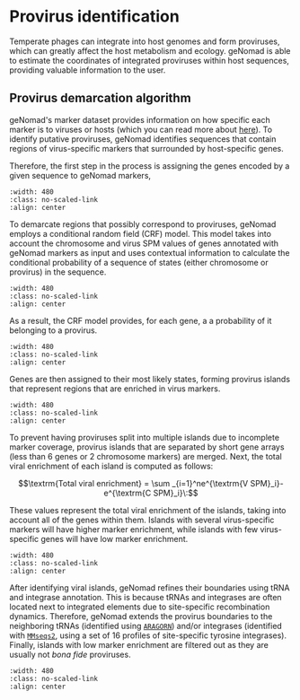 # Provirus identification

Temperate phages can integrate into host genomes and form proviruses, which can greatly affect the host metabolism and ecology. geNomad is able to estimate the coordinates of integrated proviruses within host sequences, providing valuable information to the user.

## Provirus demarcation algorithm

geNomad's marker dataset provides information on how specific each marker is to viruses or hosts (which you can read more about [here](marker_features.md)). To identify putative proviruses, geNomad identifies sequences that contain regions of virus-specific markers that surrounded by host-specific genes.

Therefore, the first step in the process is assigning the genes encoded by a given sequence to geNomad markers,

```{image} _static/figures/provirus_1.svg
:width: 480
:class: no-scaled-link
:align: center
```

To demarcate regions that possibly correspond to proviruses, geNomad employs a conditional random field (CRF) model. This model takes into account the chromosome and virus SPM values of genes annotated with geNomad markers as input and uses contextual information to calculate the conditional probability of a sequence of states (either chromosome or provirus) in the sequence.

```{image} _static/figures/provirus_2.svg
:width: 480
:class: no-scaled-link
:align: center
```

As a result, the CRF model provides, for each gene, a a probability of it belonging to a provirus.

```{image} _static/figures/provirus_3.svg
:width: 480
:class: no-scaled-link
:align: center
```

Genes are then assigned to their most likely states, forming provirus islands that represent regions that are enriched in virus markers.

```{image} _static/figures/provirus_4.svg
:width: 480
:class: no-scaled-link
:align: center
```

To prevent having proviruses split into multiple islands due to incomplete marker coverage, provirus islands that are separated by short gene arrays (less than 6 genes or 2 chromosome markers) are merged. Next, the total viral enrichment of each island is computed as follows:

$$\textrm{Total viral enrichment} = \sum _{i=1}^ne^{\textrm{V SPM}_i}-e^{\textrm{C SPM}_i}\:$$

These values represent the total viral enrichment of the islands, taking into account all of the genes within them. Islands with several virus-specific markers will have higher marker enrichment, while islands with few virus-specific genes will have low marker enrichment.

```{image} _static/figures/provirus_5.svg
:width: 480
:class: no-scaled-link
:align: center
```

After identifying viral islands, geNomad refines their boundaries using tRNA and integrase annotation. This is because tRNAs and integrases are often located next to integrated elements due to site-specific recombination dynamics. Therefore, geNomad extends the provirus boundaries to the neighboring tRNAs (identified using [`ARAGORN`](http://www.ansikte.se/ARAGORN/)) and/or integrases (identified with [`MMseqs2`](https://github.com/soedinglab/MMseqs2/), using a set of 16 profiles of site-specific tyrosine integrases). Finally, islands with low marker enrichment are filtered out as they are usually not *bona fide* proviruses.

```{image} _static/figures/provirus_6.svg
:width: 480
:class: no-scaled-link
:align: center
```
